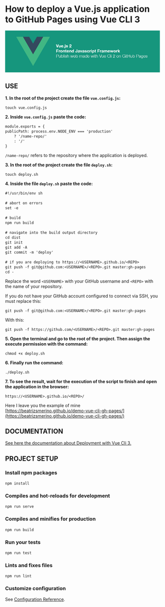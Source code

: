# How to deploy a Vue.js application to GitHub Pages using Vue CLI 3

![demo-vue-cli-gh-pages gh-pages](https://github.com/beatrizsmerino/demo-vue-cli-gh-pages/blob/master/README/images/demo-vue-cli-gh-pages.jpg)

## USE

**1. In the root of the project create the file `vue.config.js`:**
```
touch vue.config.js
```


**2. Inside `vue.config.js` paste the code:** 
```
module.exports = {
publicPath: process.env.NODE_ENV === 'production'
	? '/name-repo/'
	: '/'
}
```

`/name-repo/` refers to the repository where the application is deployed.


**3. In the root of the project create the file `deploy.sh`:** 
```
touch deploy.sh
```


**4. Inside the file `deploy.sh` paste the code:** 
```
#!/usr/bin/env sh

# abort on errors
set -e

# build
npm run build

# navigate into the build output directory
cd dist
git init
git add -A
git commit -m 'deploy'

# if you are deploying to https://<USERNAME>.github.io/<REPO>
git push -f git@github.com:<USERNAME>/<REPO>.git master:gh-pages
cd -
```

Replace the word `<USERNAME>` with your GitHub username and `<REPO>` with the name of your repository.

If you do not have your GitHub account configured to connect via SSH, you must replace this:  
```
git push -f git@github.com:<USERNAME>/<REPO>.git master:gh-pages
```

With this:  
```
git push -f https://github.com/<USERNAME>/<REPO>.git master:gh-pages
```


**5. Open the terminal and go to the root of the project. Then assign the execute permission with the command:**
```
chmod +x deploy.sh
```

**6. Finally run the command:**  
```
./deploy.sh
```

**7. To see the result, wait for the execution of the script to finish and open the application in the browser:**
```
https://<USERNAME>.github.io/<REPO>/
```

Here I leave you the example of mine [https://beatrizsmerino.github.io/demo-vue-cli-gh-pages/](https://beatrizsmerino.github.io/demo-vue-cli-gh-pages/)

## DOCUMENTATION
[See here the documentation about Deployment with Vue Cli 3.](https://cli.vuejs.org/guide/deployment.html#github-pages)

## PROJECT SETUP

### Install npm packages
```
npm install
```

### Compiles and hot-reloads for development

```
npm run serve
```

### Compiles and minifies for production

```
npm run build
```

### Run your tests

```
npm run test
```

### Lints and fixes files

```
npm run lint
```

### Customize configuration

See [Configuration Reference](https://cli.vuejs.org/config/).
